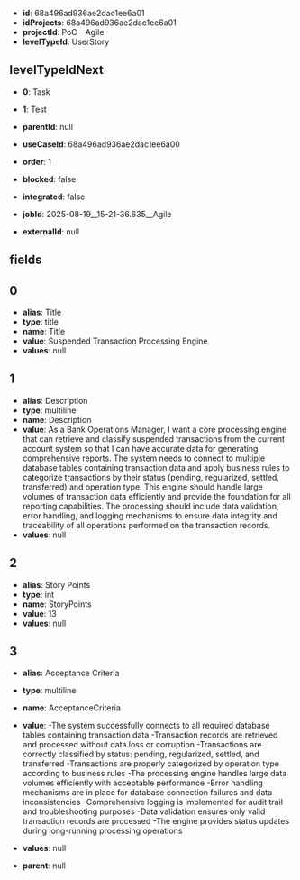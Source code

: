 - **id**: 68a496ad936ae2dac1ee6a01
- **idProjects**: 68a496ad936ae2dac1ee6a01
- **projectId**: PoC - Agile
- **levelTypeId**: UserStory
## levelTypeIdNext
- **0**: Task
- **1**: Test

- **parentId**: null
- **useCaseId**: 68a496ad936ae2dac1ee6a00
- **order**: 1
- **blocked**: false
- **integrated**: false
- **jobId**: 2025-08-19__15-21-36.635__Agile
- **externalId**: null
## fields
## 0
- **alias**: Title
- **type**: title
- **name**: Title
- **value**: Suspended Transaction Processing Engine
- **values**: null

## 1
- **alias**: Description
- **type**: multiline
- **name**: Description
- **value**: As a Bank Operations Manager, I want a core processing engine that can retrieve and classify suspended transactions from the current account system so that I can have accurate data for generating comprehensive reports. The system needs to connect to multiple database tables containing transaction data and apply business rules to categorize transactions by their status (pending, regularized, settled, transferred) and operation type. This engine should handle large volumes of transaction data efficiently and provide the foundation for all reporting capabilities. The processing should include data validation, error handling, and logging mechanisms to ensure data integrity and traceability of all operations performed on the transaction records.
- **values**: null

## 2
- **alias**: Story Points
- **type**: int
- **name**: StoryPoints
- **value**: 13
- **values**: null

## 3
- **alias**: Acceptance Criteria
- **type**: multiline
- **name**: AcceptanceCriteria
- **value**: -The system successfully connects to all required database tables containing transaction data
-Transaction records are retrieved and processed without data loss or corruption
-Transactions are correctly classified by status: pending, regularized, settled, and transferred
-Transactions are properly categorized by operation type according to business rules
-The processing engine handles large data volumes efficiently with acceptable performance
-Error handling mechanisms are in place for database connection failures and data inconsistencies
-Comprehensive logging is implemented for audit trail and troubleshooting purposes
-Data validation ensures only valid transaction records are processed
-The engine provides status updates during long-running processing operations
- **values**: null


- **parent**: null
